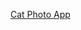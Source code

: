 [Cat Photo App](https://artechfuz3d-studio.github.io/FreeCodeCampCourses/JS/ResponsiveWeb/CatPhotoApp/)